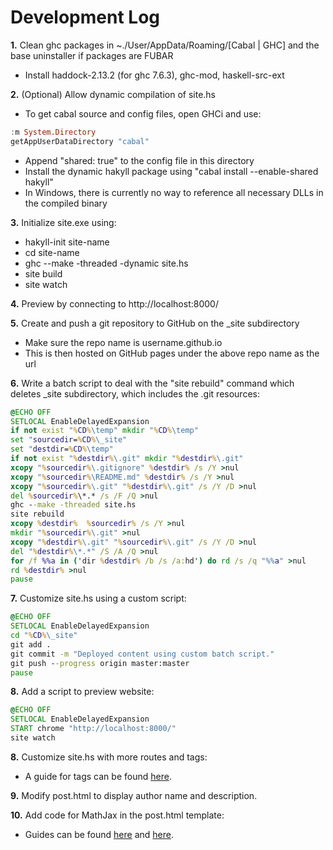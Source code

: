 Development Log
=====

__1.__ Clean ghc packages in ~./User/AppData/Roaming/[Cabal | GHC] and the base uninstaller if packages are FUBAR   

* Install haddock-2.13.2 (for ghc 7.6.3), ghc-mod, haskell-src-ext

__2.__ (Optional) Allow dynamic compilation of site.hs  

* To get cabal source and config files, open GHCi and use:
	
````haskell
:m System.Directory
getAppUserDataDirectory "cabal"
````  

* Append "shared: true" to the config file in this directory  
* Install the dynamic hakyll package using "cabal install --enable-shared hakyll"
* In Windows, there is currently no way to reference all necessary DLLs in the compiled binary

__3.__ Initialize site.exe using:  
* hakyll-init site-name  
* cd site-name  
* ghc --make -threaded -dynamic site.hs  
* site build
* site watch
	
__4.__ Preview by connecting to http://localhost:8000/

__5.__ Create and push a git repository to GitHub on the _site subdirectory  
* Make sure the repo name is username.github.io  
* This is then hosted on GitHub pages under the above repo name as the url

__6.__ Write a batch script to deal with the "site rebuild" command which deletes _site subdirectory, which includes the .git resources:  

````bat
@ECHO OFF  
SETLOCAL EnableDelayedExpansion  
if not exist "%CD%\temp" mkdir "%CD%\temp"  
set "sourcedir=%CD%\_site"  
set "destdir=%CD%\temp"  
if not exist "%destdir%\.git" mkdir "%destdir%\.git"  
xcopy "%sourcedir%\.gitignore" %destdir% /s /Y >nul  
xcopy "%sourcedir%\README.md" %destdir% /s /Y >nul  
xcopy "%sourcedir%\.git" "%destdir%\.git" /s /Y /D >nul  
del %sourcedir%\*.* /s /F /Q >nul  
ghc --make -threaded site.hs  
site rebuild  
xcopy %destdir%  %sourcedir% /s /Y >nul  
mkdir "%sourcedir%\.git" >nul  
xcopy "%destdir%\.git" "%sourcedir%\.git" /s /Y /D >nul  
del "%destdir%\*.*" /S /A /Q >nul  
for /f %%a in ('dir %destdir% /b /s /a:hd') do rd /s /q "%%a" >nul  
rd %destdir% >nul  
pause
````

__7.__ Customize site.hs using a custom script:

````bat
@ECHO OFF  
SETLOCAL EnableDelayedExpansion  
cd "%CD%\_site"  
git add .  
git commit -m "Deployed content using custom batch script."  
git push --progress origin master:master  
pause
````

__8.__ Add a script to preview website:

````bat
@ECHO OFF
SETLOCAL EnableDelayedExpansion
START chrome "http://localhost:8000/"
site watch
````

__8.__ Customize site.hs with more routes and tags:
* A guide for tags can be found [here](http://javran.github.io/posts/2014-03-01-add-tags-to-your-hakyll-blog.html).

__9.__ Modify post.html to display author name and description.

__10.__ Add code for MathJax in the post.html template:
* Guides can be found [here](http://qnikst.github.io/posts/2013-02-04-hakyll-latex.html) and [here](http://www.dancingfrog.co.uk/posts/2013-09-05-adding-mathjax-to-hakyll).
